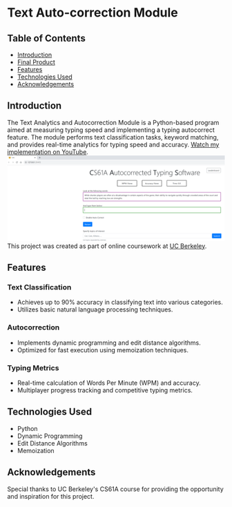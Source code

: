 # Text Auto-correction Module

## Table of Contents
- [Introduction](#introduction)
- [Final Product](#final-product)
- [Features](#features)
- [Technologies Used](#technologies-used)
- [Acknowledgements](#acknowledgements)

## Introduction

The Text Analytics and Autocorrection Module is a Python-based program aimed at measuring typing speed and implementing a typing autocorrect feature. The module performs text classification tasks, keyword matching, and provides real-time analytics for typing speed and accuracy.
[Watch my implementation on YouTube](https://youtu.be/ENGe_OFuRbk).
![Text Analytics and Autocorrection Interface](images/Cats_proj.png)
This project was created as part of online coursework at [UC Berkeley](https://inst.eecs.berkeley.edu/~cs61a/su20/proj/cats/).

## Features

### Text Classification
- Achieves up to 90% accuracy in classifying text into various categories.
- Utilizes basic natural language processing techniques.

### Autocorrection
- Implements dynamic programming and edit distance algorithms.
- Optimized for fast execution using memoization techniques.

### Typing Metrics
- Real-time calculation of Words Per Minute (WPM) and accuracy.
- Multiplayer progress tracking and competitive typing metrics.

## Technologies Used
- Python
- Dynamic Programming
- Edit Distance Algorithms
- Memoization

## Acknowledgements
Special thanks to UC Berkeley's CS61A course for providing the opportunity and inspiration for this project.

